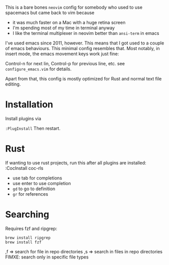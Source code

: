 This is a bare bones `neovim` config for somebody who used to use spacemacs but came back to vim because 
- it was much faster on a Mac with a huge retina screen
- I'm spending most of my time in terminal anyway
- I like the terminal multiplexer in neovim better than `ansi-term` in emacs

I've used emacs since 2011, however. This means that I got used to a couple of emacs behaviours. 
This minimal config resembles that. Most notably, in insert mode, the emacs movement keys work 
just fine:

Control-n for next lin, Control-p for previous line, etc. see `configure_emacs.vim` for details.

Apart from that, this config is mostly optimized for Rust and normal text file editing.

# Installation

Install plugins via

`:PlugInstall`
Then restart.

# Rust

If wanting to use rust projects, run this after all plugins are installed:
:CocInstall coc-rls

- use tab for completions
- use enter to use completion
- `gd` to go to definition
- `gr` for references

# Searching
Requires fzf and ripgrep:

```
brew install ripgrep
brew install fzf
```

,f => search for file in repo directories
,s => search in files in repo directories
FIMXE: search only in specific file types
